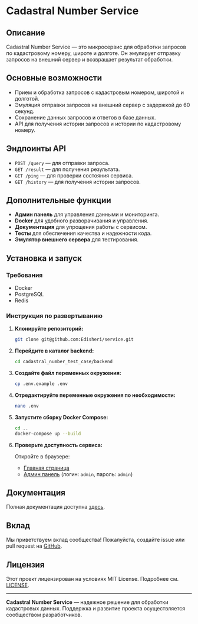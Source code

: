 # Cadastral Number Service

## Описание

Cadastral Number Service — это микросервис для обработки запросов по кадастровому номеру, широте и долготе. Он эмулирует отправку запросов на внешний сервер и возвращает результат обработки.

## Основные возможности

- Прием и обработка запросов с кадастровым номером, широтой и долготой.
- Эмуляция отправки запросов на внешний сервер с задержкой до 60 секунд.
- Сохранение данных запросов и ответов в базе данных.
- API для получения истории запросов и истории по кадастровому номеру.

## Эндпоинты API

- `POST /query` — для отправки запроса.
- `GET /result` — для получения результата.
- `GET /ping` — для проверки состояния сервиса.
- `GET /history` — для получения истории запросов.

## Дополнительные функции

- **Админ панель** для управления данными и мониторинга.
- **Docker** для удобного разворачивания и управления.
- **Документация** для упрощения работы с сервисом.
- **Тесты** для обеспечения качества и надежности кода.
- **Эмулятор внешнего сервера** для тестирования.

## Установка и запуск

### Требования

- Docker
- PostgreSQL
- Redis

### Инструкция по развертыванию

1. **Клонируйте репозиторий:**

    ```sh
    git clone git@github.com:Edisheri/service.git
    ```

2. **Перейдите в каталог backend:**

    ```sh
    cd cadastral_number_test_case/backend
    ```

3. **Создайте файл переменных окружения:**

    ```sh
    cp .env.example .env
    ```

4. **Отредактируйте переменные окружения по необходимости:**

    ```sh
    nano .env
    ```

5. **Запустите сборку Docker Compose:**

    ```sh
    cd ..
    docker-compose up --build
    ```

6. **Проверьте доступность сервиса:**

    Откройте в браузере:

    - [Главная страница](http://localhost:8000/)
    - [Админ панель](http://localhost:8000/admin/) (логин: `admin`, пароль: `admin`)

## Документация

Полная документация доступна [здесь](./docs).

## Вклад

Мы приветствуем вклад сообщества! Пожалуйста, создайте issue или pull request на [GitHub](https://github.com/Edisheri/service).

## Лицензия

Этот проект лицензирован на условиях MIT License. Подробнее см. [LICENSE](./LICENSE).

---

**Cadastral Number Service** — надежное решение для обработки кадастровых данных. Поддержка и развитие проекта осуществляется сообществом разработчиков.
